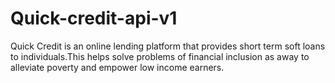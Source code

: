 # Quick-credit-api-v1
Quick Credit is an online lending platform that provides short term soft loans to individuals.This helps solve problems of financial inclusion as away to alleviate poverty and empower low income earners. 
